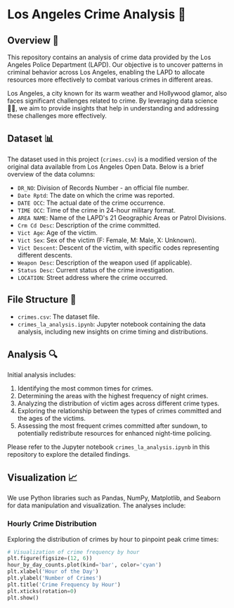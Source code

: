 # Los Angeles Crime Analysis 🚨

## Overview 🌆

This repository contains an analysis of crime data provided by the Los Angeles Police Department (LAPD). Our objective is to uncover patterns in criminal behavior across Los Angeles, enabling the LAPD to allocate resources more effectively to combat various crimes in different areas.

Los Angeles, a city known for its warm weather and Hollywood glamor, also faces significant challenges related to crime. By leveraging data science 🧑‍💻, we aim to provide insights that help in understanding and addressing these challenges more effectively.

## Dataset 📊

The dataset used in this project (`crimes.csv`) is a modified version of the original data available from Los Angeles Open Data. Below is a brief overview of the data columns:

- `DR_NO`: Division of Records Number - an official file number.
- `Date Rptd`: The date on which the crime was reported.
- `DATE OCC`: The actual date of the crime occurrence.
- `TIME OCC`: Time of the crime in 24-hour military format.
- `AREA NAME`: Name of the LAPD's 21 Geographic Areas or Patrol Divisions.
- `Crm Cd Desc`: Description of the crime committed.
- `Vict Age`: Age of the victim.
- `Vict Sex`: Sex of the victim (F: Female, M: Male, X: Unknown).
- `Vict Descent`: Descent of the victim, with specific codes representing different descents.
- `Weapon Desc`: Description of the weapon used (if applicable).
- `Status Desc`: Current status of the crime investigation.
- `LOCATION`: Street address where the crime occurred.

## File Structure 📁

- `crimes.csv`: The dataset file.
- `crimes_la_analysis.ipynb`: Jupyter notebook containing the data analysis, including new insights on crime timing and distributions.

## Analysis 🔍

Initial analysis includes:
1. Identifying the most common times for crimes.
2. Determining the areas with the highest frequency of night crimes.
3. Analyzing the distribution of victim ages across different crime types.
4. Exploring the relationship between the types of crimes committed and the ages of the victims.
5. Assessing the most frequent crimes committed after sundown, to potentially redistribute resources for enhanced night-time policing.

Please refer to the Jupyter notebook `crimes_la_analysis.ipynb` in this repository to explore the detailed findings.

## Visualization 📈

We use Python libraries such as Pandas, NumPy, Matplotlib, and Seaborn for data manipulation and visualization. The analyses include:

### Hourly Crime Distribution
Exploring the distribution of crimes by hour to pinpoint peak crime times:

```python
# Visualization of crime frequency by hour
plt.figure(figsize=(12, 6))
hour_by_day_counts.plot(kind='bar', color='cyan')
plt.xlabel('Hour of the Day')
plt.ylabel('Number of Crimes')
plt.title('Crime Frequency by Hour')
plt.xticks(rotation=0)
plt.show()

